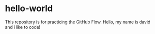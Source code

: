 # hello-world
This repository is for practicing the GitHub Flow.
Hello, my name is david and i like to code! 
